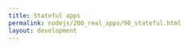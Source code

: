 ```yaml
---
title: Stateful apps
permalink: nodejs/200_real_apps/90_stateful.html
layout: development
---
```



